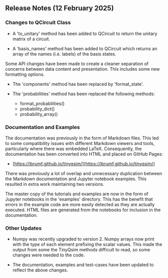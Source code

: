 ## Release Notes (12 February 2025)

### Changes to QCircuit Class

- A 'to_unitary' method has been added to QCircuit to return the unitary matrix of a circuit.

- A 'basis_names' method has been added to QCircuit which returns an array of the names (i.e. labels) of the basis states.

Some API changes have been made to create a cleaner separation of concerns between data content and presentation. This includes some new formatting options.

  - The 'components' method has been replaced by 'format_state'.

  - The 'probabilities' method has been replaced the following methods:
    - format_probabilities()
    - probability_dict()
    - probability_array()

### Documentation and Examples

The documentation was previously in the form of Markdown files. This led to some compatibility issues with different Markdown viewers and tools, particularly where there was embedded LaTeX. Consequently, the documentation has been converted into HTML and placed on GitHub Pages:

- [https://jbrumf.github.io/tinyqsim/](https://jbrumf.github.io/tinyqsim/)

There was previously a lot of overlap and unnecessary duplication between the Markdown documentation and Jupyter notebook examples. This resulted in extra work maintaining two versions.

The master copy of the tutorials and examples are now in the form of Jupyter notebooks in the 'examples' directory. This has the benefit that errors in the example code are more easily detected as they are actually executed. HTML files are generated from the notebooks for inclusion in the documentation.

### Other Updates

- Numpy was recently upgraded to version 2. Numpy arrays now print with the type of each element prefixing the scalar values. This made the output from some the TinyQsim methods difficult to read, so some changes were needed to the code.

- The documentation, examples and test-cases have been updated to reflect the above changes.
